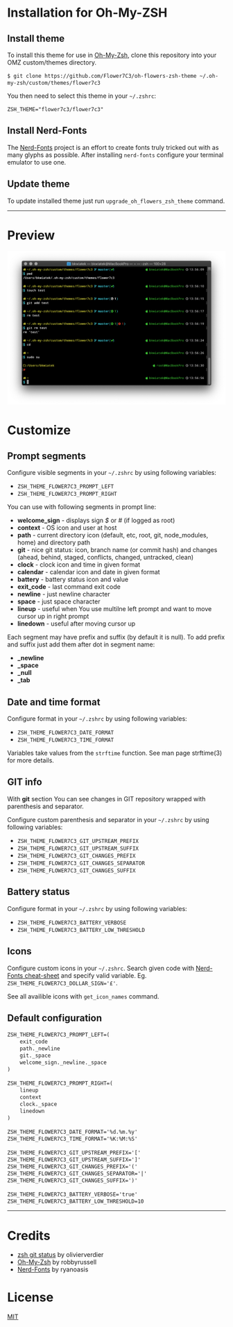 

# Installation for Oh-My-ZSH

## Install theme

To install this theme for use in [Oh-My-Zsh](https://github.com/robbyrussell/oh-my-zsh), clone this repository into your OMZ custom/themes directory.

    $ git clone https://github.com/Flower7C3/oh-flowers-zsh-theme ~/.oh-my-zsh/custom/themes/flower7c3

You then need to select this theme in your `~/.zshrc`:

    ZSH_THEME="flower7c3/flower7c3"


## Install Nerd-Fonts
   
The [Nerd-Fonts](https://github.com/ryanoasis/nerd-fonts) project is an effort to create fonts truly tricked out with as many glyphs as possible.
After installing `nerd-fonts` configure your terminal emulator to use one.


## Update theme

To update installed theme just run `upgrade_oh_flowers_zsh_theme` command.


---
# Preview

<img src="https://github.com/Flower7C3/oh-flowers-zsh-theme/raw/master/screenshot.png" width=600/>



# Customize

## Prompt segments

Configure visible segments in your `~/.zshrc` by using following variables:
* `ZSH_THEME_FLOWER7C3_PROMPT_LEFT`
* `ZSH_THEME_FLOWER7C3_PROMPT_RIGHT`

You can use with following segments in prompt line:
* **welcome_sign** - displays sign *$* or *#* (if logged as root) 
* **context** - OS icon and user at host
* **path** - current directory icon (default, etc, root, git, node_modules, home) and directory path
* **git** - nice git status: icon, branch name (or commit hash) and changes (ahead, behind, staged, conflicts, changed, untracked, clean)
* **clock** - clock icon and time in given format
* **calendar** - calendar icon and date in given format
* **battery** - battery status icon and value
* **exit_code** - last command exit code
* **newline** - just newline character
* **space** - just space character
* **lineup** - useful when You use multilne left prompt and want to move cursor up in right prompt
* **linedown** - useful after moving cursor up

Each segment may have prefix and suffix (by default it is null). To add prefix and suffix just add them after dot in segment name:
* **_newline**
* **_space**
* **_null**
* **_tab**


## Date and time format

Configure format in your `~/.zshrc` by using following variables:
* `ZSH_THEME_FLOWER7C3_DATE_FORMAT`
* `ZSH_THEME_FLOWER7C3_TIME_FORMAT`

Variables take values from the `strftime` function. See man page strftime(3) for more details.


## GIT info

With **git** section You can see changes in GIT repository wrapped with parenthesis and separator.

Configure custom parenthesis and separator in your `~/.zshrc` by using following variables:
* `ZSH_THEME_FLOWER7C3_GIT_UPSTREAM_PREFIX`
* `ZSH_THEME_FLOWER7C3_GIT_UPSTREAM_SUFFIX`
* `ZSH_THEME_FLOWER7C3_GIT_CHANGES_PREFIX`
* `ZSH_THEME_FLOWER7C3_GIT_CHANGES_SEPARATOR`
* `ZSH_THEME_FLOWER7C3_GIT_CHANGES_SUFFIX`


## Battery status

Configure format in your `~/.zshrc` by using following variables:
* `ZSH_THEME_FLOWER7C3_BATTERY_VERBOSE`
* `ZSH_THEME_FLOWER7C3_BATTERY_LOW_THRESHOLD`


## Icons

Configure custom icons in your `~/.zshrc`. Search given code with [Nerd-Fonts cheat-sheet](http://nerdfonts.com/#cheat-sheet) and specify valid variable.
Eg. `ZSH_THEME_FLOWER7C3_DOLLAR_SIGN='£'`.

See all availible icons with `get_icon_names` command.


## Default configuration

    ZSH_THEME_FLOWER7C3_PROMPT_LEFT=(
        exit_code
        path._newline
        git._space
        welcome_sign._newline._space
    )

    ZSH_THEME_FLOWER7C3_PROMPT_RIGHT=(
        lineup
        context
        clock._space
        linedown
    )
    
    ZSH_THEME_FLOWER7C3_DATE_FORMAT='%d.%m.%y'
    ZSH_THEME_FLOWER7C3_TIME_FORMAT='%K:%M:%S'

    ZSH_THEME_FLOWER7C3_GIT_UPSTREAM_PREFIX='['
    ZSH_THEME_FLOWER7C3_GIT_UPSTREAM_SUFFIX=']'
    ZSH_THEME_FLOWER7C3_GIT_CHANGES_PREFIX='('
    ZSH_THEME_FLOWER7C3_GIT_CHANGES_SEPARATOR='|'
    ZSH_THEME_FLOWER7C3_GIT_CHANGES_SUFFIX=')'

    ZSH_THEME_FLOWER7C3_BATTERY_VERBOSE='true'
    ZSH_THEME_FLOWER7C3_BATTERY_LOW_THRESHOLD=10



---
# Credits

* [zsh git status](https://github.com/olivierverdier/zsh-git-prompt) by olivierverdier
* [Oh-My-Zsh](https://github.com/robbyrussell/oh-my-zsh) by robbyrussell
* [Nerd-Fonts](https://github.com/ryanoasis/nerd-fonts) by ryanoasis



# License

[MIT](https://github.com/Flower7C3/oh-flowers-zsh-theme/blob/master/LICENSE)
